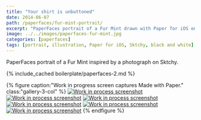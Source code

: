 ```yaml
---
title: "Your shirt is unbuttoned"
date: 2014-06-07
path: /paperfaces/fur-mint-portrait/
excerpt: "PaperFaces portrait of a Fur Mint drawn with Paper for iOS on an iPad."
image: ../../images/paperfaces-fur-mint.jpg
categories: [paperfaces]
tags: [portrait, illustration, Paper for iOS, Sktchy, black and white]
---
```


PaperFaces portrait of a Fur Mint inspired by a photograph on Sktchy.

{% include_cached boilerplate/paperfaces-2.md %}

{% figure caption:"Work in progress screen captures Made with Paper." class:"gallery-3-col" %}
[![Work in process screenshot](../../images/paperfaces-fur-mint-process-1-600.jpg)](../../images/paperfaces-fur-mint-process-1-lg.jpg) [![Work in process screenshot](../../images/paperfaces-fur-mint-process-2-600.jpg)](../../images/paperfaces-fur-mint-process-2-lg.jpg) [![Work in process screenshot](../../images/paperfaces-fur-mint-process-3-600.jpg)](../../images/paperfaces-fur-mint-process-3-lg.jpg) [![Work in process screenshot](../../images/paperfaces-fur-mint-process-4-600.jpg)](../../images/paperfaces-fur-mint-process-4-lg.jpg) [![Work in process screenshot](../../images/paperfaces-fur-mint-process-5-600.jpg)](../../images/paperfaces-fur-mint-process-5-lg.jpg) [![Work in process screenshot](../../images/paperfaces-fur-mint-process-6-600.jpg)](../../images/paperfaces-fur-mint-process-6-lg.jpg)
{% endfigure %}
